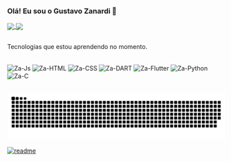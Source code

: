 ### Olá! Eu sou o Gustavo Zanardi 👋

<div>
    <a href="https://github.com/GustavoZanardi15">
    <img height="180cm" align="center" src="https://github-readme-stats.vercel.app/api?username=GustavoZanardi15&show_icons=true&theme=darcula&include_all_comits=true&count_private=true"/>
    <img height="180cm" align="center" src="https://github-readme-stats.vercel.app/api/top-langs/?username=GustavoZanardi15&layout=compact&langs_count=16&theme=darcula"/>
    </a> 
</div>
        
##
        
Tecnologias que estou aprendendo no momento.

<div style="display: inline_block"><br>
    <img align="center" alt="Za-Js" heigth="30" width="40" src="https://cdn.jsdelivr.net/gh/devicons/devicon@latest/icons/javascript/javascript-original.svg">
    <img align="center" alt="Za-HTML" heigth="30" width="40" src="https://cdn.jsdelivr.net/gh/devicons/devicon@latest/icons/html5/html5-original.svg">
    <img align="center" alt="Za-CSS" heigth="30" width="40" src="https://cdn.jsdelivr.net/gh/devicons/devicon@latest/icons/css3/css3-original.svg">
    <img align="center" alt="Za-DART" heigth="30" width="40" src="https://cdn.jsdelivr.net/gh/devicons/devicon@latest/icons/dart/dart-original.svg">
    <img align="center" alt="Za-Flutter" heigth="30" width="40" src="https://cdn.jsdelivr.net/gh/devicons/devicon@latest/icons/flutter/flutter-original.svg">
    <img align="center" alt="Za-Python" heigth="30" width="40" src="https://cdn.jsdelivr.net/gh/devicons/devicon@latest/icons/python/python-original.svg">
    <img align="center" alt="Za-C" heigth="30" width="40" src="https://cdn.jsdelivr.net/gh/devicons/devicon@latest/icons/c/c-original.svg">  
</div>

##

 ![Snake animation](https://github.com/GustavoZanardi15/GustavoZanardi15/blob/output/github-contribution-grid-snake.svg)



[![readme](https://github-readme-stats.vercel.app/api/pin/?username=GustavoZanardi15&repo=GustavoZanardi15&theme=react)](https://github.com/GustavoZanardi15/GustavoZanardi15)
